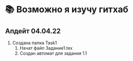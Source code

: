 # 📚  Возможно я изучу гитхаб

## Апдейт 04.04.22
1. Создана папка Task1
    1. Начат файл Задание1.tex
    2. Создан автомат для задания 1.1
